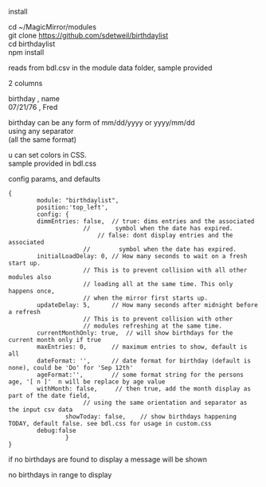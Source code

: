 install

cd ~/MagicMirror/modules <br>
git clone https://github.com/sdetweil/birthdaylist <br>
cd birthdaylist <br>
npm install<br>


reads from bdl.csv in the module data folder, sample provided

2 columns

birthday , name <br>
07/21/76  , Fred


birthday can be any form of  mm/dd/yyyy or yyyy/mm/dd <br>
using any separator <br>
(all the same format) <br>

u can set colors in CSS. <br>
sample provided in bdl.css

config  params, and defaults
```
{ 
        module: "birthdaylist",
        position:'top_left',
        config: {
		dimmEntries: false,  // true: dims entries and the associated
				     //       symbol when the date has expired.
			             // false: dont display entries and the associated
				     //        symbol when the date has expired.
		initialLoadDelay: 0, // How many seconds to wait on a fresh start up.
				     // This is to prevent collision with all other modules also
				     // loading all at the same time. This only happens once,
				     // when the mirror first starts up.
		updateDelay: 5,      // How many seconds after midnight before a refresh
				     // This is to prevent collision with other
				     // modules refreshing at the same time.
		currentMonthOnly: true,  // will show birthdays for the current month only if true
		maxEntries: 0,	     // maximum entries to show, default is all
		dateFormat: '',	     // date format for birthday (default is none), could be 'Do' for 'Sep 12th'
		ageFormat:'',	     // some format string for the persons age, '[ n ]'  n will be replace by age value
		withMonth: false,     // then true, add the month display as part of the date field,
				     // using the same orientation and separator as the input csv data
                showToday: false,    // show birthdays happening TODAY, default false. see bdl.css for usage in custom.css
		debug:false
                }
}
```

if no birthdays are found to display a message will be shown 

no birthdays in range to display
